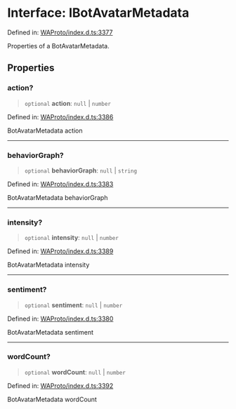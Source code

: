 # Interface: IBotAvatarMetadata

Defined in: [WAProto/index.d.ts:3377](https://github.com/Fokusdotid/Baileys/blob/6a8e2076fa4119b2d5152250d579a4fbed394533/WAProto/index.d.ts#L3377)

Properties of a BotAvatarMetadata.

## Properties

### action?

> `optional` **action**: `null` \| `number`

Defined in: [WAProto/index.d.ts:3386](https://github.com/Fokusdotid/Baileys/blob/6a8e2076fa4119b2d5152250d579a4fbed394533/WAProto/index.d.ts#L3386)

BotAvatarMetadata action

***

### behaviorGraph?

> `optional` **behaviorGraph**: `null` \| `string`

Defined in: [WAProto/index.d.ts:3383](https://github.com/Fokusdotid/Baileys/blob/6a8e2076fa4119b2d5152250d579a4fbed394533/WAProto/index.d.ts#L3383)

BotAvatarMetadata behaviorGraph

***

### intensity?

> `optional` **intensity**: `null` \| `number`

Defined in: [WAProto/index.d.ts:3389](https://github.com/Fokusdotid/Baileys/blob/6a8e2076fa4119b2d5152250d579a4fbed394533/WAProto/index.d.ts#L3389)

BotAvatarMetadata intensity

***

### sentiment?

> `optional` **sentiment**: `null` \| `number`

Defined in: [WAProto/index.d.ts:3380](https://github.com/Fokusdotid/Baileys/blob/6a8e2076fa4119b2d5152250d579a4fbed394533/WAProto/index.d.ts#L3380)

BotAvatarMetadata sentiment

***

### wordCount?

> `optional` **wordCount**: `null` \| `number`

Defined in: [WAProto/index.d.ts:3392](https://github.com/Fokusdotid/Baileys/blob/6a8e2076fa4119b2d5152250d579a4fbed394533/WAProto/index.d.ts#L3392)

BotAvatarMetadata wordCount
